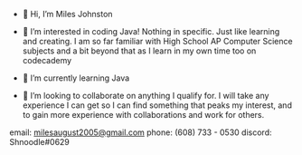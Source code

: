 - 👋 Hi, I’m Miles Johnston

- 👀 I’m interested in coding Java!  Nothing in specific.  Just like learning and creating.
I am so far familiar with High School AP Computer Science subjects and a bit beyond that as I learn in my own time too on codecademy

- 🌱 I’m currently learning Java

- 💞️ I’m looking to collaborate on anything I qualify for.  I will take any experience I can get so I can find something that peaks my interest,
and to gain more experience with collaborations and work for others.


email: milesaugust2005@gmail.com
phone: (608) 733 - 0530
discord: Shnoodle#0629
